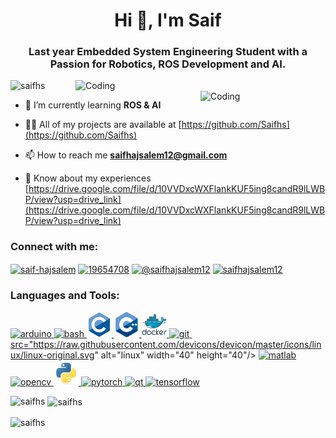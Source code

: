 <h1 align="center">Hi 👋, I'm Saif</h1>
<h3 align="center">Last year Embedded System Engineering Student with a Passion for Robotics, ROS Development and AI.</h3>
<img align="right" alt="Coding" width="400" src="https://www.globalxetfs.com.hk/campaign/ai-etfs/images/mainvisual-animation-testing-002f37.gif"> 

<img align="right" alt="Coding" width="200" src="https://encrypted-tbn0.gstatic.com/images?q=tbn:ANd9GcQ6vDhiNmfh5Vr3MsmMfvzeF8YotBXd8NEyzRDMGZSg1POuy0AVu4vNaPIWkQkjcvOJizw&usqp=CAU"> 

<p align="left"> <img src="https://komarev.com/ghpvc/?username=saifhs&label=Profile%20views&color=0e75b6&style=flat" alt="saifhs" /> </p>

- 🌱 I’m currently learning **ROS & AI**

- 👨‍💻 All of my projects are available at [https://github.com/Saifhs](https://github.com/Saifhs)

- 📫 How to reach me **saifhajsalem12@gmail.com**

- 📄 Know about my experiences [https://drive.google.com/file/d/10VVDxcWXFlankKUF5ing8candR9lLWBP/view?usp=drive_link](https://drive.google.com/file/d/10VVDxcWXFlankKUF5ing8candR9lLWBP/view?usp=drive_link)

<h3 align="left">Connect with me:</h3>
<p align="left">
<a href="https://linkedin.com/in/saif-hajsalem" target="blank"><img align="center" src="https://raw.githubusercontent.com/rahuldkjain/github-profile-readme-generator/master/src/images/icons/Social/linked-in-alt.svg" alt="saif-hajsalem" height="30" width="40" /></a>
<a href="https://stackoverflow.com/users/19654708" target="blank"><img align="center" src="https://raw.githubusercontent.com/rahuldkjain/github-profile-readme-generator/master/src/images/icons/Social/stack-overflow.svg" alt="19654708" height="30" width="40" /></a>
<a href="https://medium.com/@saifhajsalem12" target="blank"><img align="center" src="https://raw.githubusercontent.com/rahuldkjain/github-profile-readme-generator/master/src/images/icons/Social/medium.svg" alt="@saifhajsalem12" height="30" width="40" /></a>
<a href="https://www.hackerrank.com/saifhajsalem12" target="blank"><img align="center" src="https://raw.githubusercontent.com/rahuldkjain/github-profile-readme-generator/master/src/images/icons/Social/hackerrank.svg" alt="saifhajsalem12" height="30" width="40" /></a>
</p>

<h3 align="left">Languages and Tools:</h3>
<p align="left"> <a href="https://www.arduino.cc/" target="_blank" rel="noreferrer"> <img src="https://cdn.worldvectorlogo.com/logos/arduino-1.svg" alt="arduino" width="40" height="40"/> </a> <a href="https://www.gnu.org/software/bash/" target="_blank" rel="noreferrer"> <img src="https://www.vectorlogo.zone/logos/gnu_bash/gnu_bash-icon.svg" alt="bash" width="40" height="40"/> </a> <a href="https://www.cprogramming.com/" target="_blank" rel="noreferrer"> <img src="https://raw.githubusercontent.com/devicons/devicon/master/icons/c/c-original.svg" alt="c" width="40" height="40"/> </a> <a href="https://www.w3schools.com/cpp/" target="_blank" rel="noreferrer"> <img src="https://raw.githubusercontent.com/devicons/devicon/master/icons/cplusplus/cplusplus-original.svg" alt="cplusplus" width="40" height="40"/> </a> <a href="https://www.docker.com/" target="_blank" rel="noreferrer"> <img src="https://raw.githubusercontent.com/devicons/devicon/master/icons/docker/docker-original-wordmark.svg" alt="docker" width="40" height="40"/> </a> <a href="https://git-scm.com/" target="_blank" rel="noreferrer"> <img src="https://www.vectorlogo.zone/logos/git-scm/git-scm-icon.svg" alt="git" width="40" height="40"/> </a> <a href="https://www.linux.org/" target="_blank" rel="noreferrer"> <img

 src="https://raw.githubusercontent.com/devicons/devicon/master/icons/linux/linux-original.svg" alt="linux" width="40" height="40"/> </a> <a href="https://www.mathworks.com/" target="_blank" rel="noreferrer"> <img src="https://upload.wikimedia.org/wikipedia/commons/2/21/Matlab_Logo.png" alt="matlab" width="40" height="40"/> </a> <a href="https://opencv.org/" target="_blank" rel="noreferrer"> <img src="https://www.vectorlogo.zone/logos/opencv/opencv-icon.svg" alt="opencv" width="40" height="40"/> </a> <a href="https://www.python.org" target="_blank" rel="noreferrer"> <img src="https://raw.githubusercontent.com/devicons/devicon/master/icons/python/python-original.svg" alt="python" width="40" height="40"/> </a> <a href="https://pytorch.org/" target="_blank" rel="noreferrer"> <img src="https://www.vectorlogo.zone/logos/pytorch/pytorch-icon.svg" alt="pytorch" width="40" height="40"/> </a> <a href="https://www.qt.io/" target="_blank" rel="noreferrer"> <img src="https://upload.wikimedia.org/wikipedia/commons/0/0b/Qt_logo_2016.svg" alt="qt" width="40" height="40"/> </a> <a href="https://www.tensorflow.org" target="_blank" rel="noreferrer"> <img src="https://www.vectorlogo.zone/logos/tensorflow/tensorflow-icon.svg" alt="tensorflow" width="40" height="40"/> </a> </p>

<p><img align="left" src="https://github-readme-stats.vercel.app/api/top-langs?username=saifhs&show_icons=true&locale=en&layout=compact" alt="saifhs" /></p>

<p>&nbsp;<img align="center" src="https://github-readme-stats.vercel.app/api?username=saifhs&show_icons=true&locale=en" alt="saifhs" /></p>

<p><img align="center" src="https://github-readme-streak-stats.herokuapp.com/?user=saifhs&" alt="saifhs" /></p>
